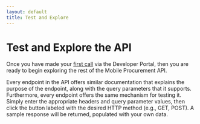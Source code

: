 ```yaml
---
layout: default
title: Test and Explore
---
```



# Test and Explore the API

Once you have made your <a href="/start/first-call/">first call</a> via the Developer Portal, then you are ready to begin exploring the rest of the Mobile Procurement API.

Every endpoint in the API offers similar documentation that explains the purpose of the endpoint, along with the query parameters that it supports. Furthermore, every endpoint offers the same mechanism for testing it. Simply enter the appropriate headers and query parameter values, then click the button labeled with the desired HTTP method (e.g., GET, POST). A sample response will be returned, populated with your own data.


